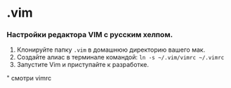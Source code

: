 # .vim

### Настройки редактора VIM с русским хелпом.

1. Клонируйте папку `.vim` в домашнюю директорию вашего мак.
1. Cоздайте алиас в терминале командой: `ln -s ~/.vim/vimrc ~/.vimrc`
1. Запустите Vim и приступайте к разработке.

" смотри vimrc
